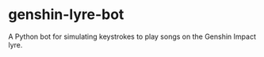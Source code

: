 # genshin-lyre-bot
A Python bot for simulating keystrokes to play songs on the Genshin Impact lyre.
